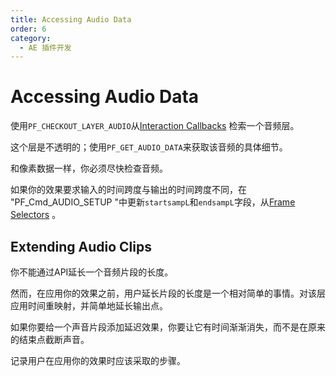```yaml
---
title: Accessing Audio Data
order: 6
category:
  - AE 插件开发
---
```


# Accessing Audio Data

使用`PF_CHECKOUT_LAYER_AUDIO`从[Interaction Callbacks](.../effect-details/interaction-callback-functions.html) 检索一个音频层。

这个层是不透明的；使用`PF_GET_AUDIO_DATA`来获取该音频的具体细节。

和像素数据一样，你必须尽快检查音频。

如果你的效果要求输入的时间跨度与输出的时间跨度不同，在 "PF_Cmd_AUDIO_SETUP "中更新`startsampL`和`endsampL`字段，从[Frame Selectors](.../effect-basics/command-selectors.html) 。

## Extending Audio Clips

你不能通过API延长一个音频片段的长度。

然而，在应用你的效果之前，用户延长片段的长度是一个相对简单的事情。对该层应用时间重映射，并简单地延长输出点。

如果你要给一个声音片段添加延迟效果，你要让它有时间渐渐消失，而不是在原来的结束点截断声音。

记录用户在应用你的效果时应该采取的步骤。